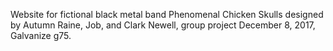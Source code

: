 Website for fictional black metal band Phenomenal Chicken Skulls designed by Autumn Raine, Job, and Clark Newell, group project December 8, 2017, Galvanize g75.